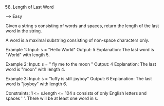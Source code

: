 58. Length of Last Word

--> Easy

Given a string s consisting of words and spaces, return the length of the last word in the string.

A word is a maximal substring consisting of non-space characters only.


Example 1:
Input: s = "Hello World"
Output: 5
Explanation: The last word is "World" with length 5.

Example 2:
Input: s = "   fly me   to   the moon  "
Output: 4
Explanation: The last word is "moon" with length 4.

Example 3:
Input: s = "luffy is still joyboy"
Output: 6
Explanation: The last word is "joyboy" with length 6.
 

Constraints:
1 <= s.length <= 104
s consists of only English letters and spaces ' '.
There will be at least one word in s.